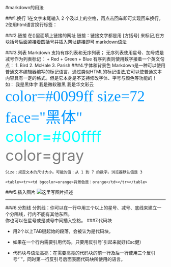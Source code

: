 #markdown的用法

###1.换行
	1在文字末尾输入 2 个及以上的空格，再点击回车即可实现回车换行。
	2使用html语言换行标签：<br>

###2.链接
	[]() 在()里面填上链接的网址
	链接：链接文字都是用 [方括号] 来标记,在方块括号后面紧接着圆括号并插入网址链接即可
[markdown语法](http://www.appinn.com/markdown/)

###3.列表
	Markdown 支持有序列表和无序列表；
	无序列表使用星号、加号或是减号作为列表标记：
	+   Red
	+   Green
	+   Blue
	有序列表则使用数字接着一个英文句点：
	1.  Bird
	2.  McHale
	3.  Parish
###4.字体和背景色
	Markdown是一种可以使用普通文本编辑器编写的标记语言，通过类似HTML的标记语法,它可以使普通文本内容具有一定的格式。但是它本身是不支持修改字体、字号与颜色等功能的！ 
	如：
	<font face="黑体">我是黑体字</font>
	<font face="微软雅黑">我是微软雅黑</font>
	<font face="STCAIYUN">我是华文彩云</font>
	<font color=#0099ff size=7 face="黑体">color=#0099ff size=72 face="黑体"</font>
	<font color=#00ffff size=72>color=#00ffff</font>
	<font color=gray size=72>color=gray</font>
	
	Size：规定文本的尺寸大小。可能的值：从 1 到 7 的数字。浏览器默认值是 3

	<table><tr><td bgcolor=orange>背景色是：orange</td></tr></table>
###5.插入图片
	![这里写图片描述](http://img3.douban.com/mpic/s1108264.jpg) 

***
###6.分割线
	分割线：你可以在一行中用三个以上的星号、减号、底线来建立一个分隔线，行内不能有其他东西。<br>
	你也可以在星号或是减号中间插入空格。
###7.代码块
- 用2个以上TAB键起始的段落，会被认为是代码块。

- 如果在一个行内需要引用代码，只要用反引号`引起来就好(Esc健）

- 代码块与语法高亮：在需要高亮的代码块的前一行及后一行使用三个反引号“`”，同时第一行反引号后面表面代码块所使用的语言。
